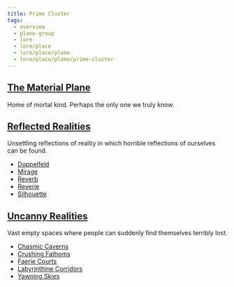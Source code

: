 ```yaml
---
title: Prime Cluster
tags:
  - overview
  - plane-group
  - lore
  - lore/place
  - lore/place/plane
  - lore/place/plane/prime-cluster
---
```


## [The Material Plane](./material.md)

Home of mortal kind. Perhaps the only one we truly know.

## [Reflected Realities](reflected-reality/index.md)

Unsettling reflections of reality in which horrible reflections of ourselves can be found.

- [Doppelfeld](reflected-reality/doppelfeld.md)
- [Mirage](reflected-reality/mirage.md)
- [Reverb](reflected-reality/reverb.md)
- [Reverie](reflected-reality/reverie.md)
- [Silhouette](reflected-reality/silhouette.md)

## [Uncanny Realities](uncanny-reality/index.md)

Vast empty spaces where people can suddenly find themselves terribly lost.

- [Chasmic Caverns](uncanny-reality/chasmic-caverns.md)
- [Crushing Fathoms](uncanny-reality/crushing-fathoms.md)
- [Faerie Courts](uncanny-reality/faerie-courts.md)
- [Labyrinthine Corridors](uncanny-reality/labyrinthine-corridors.md)
- [Yawning Skies](uncanny-reality/yawning-skies.md)
